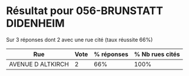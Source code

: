 # Résultat pour 056-BRUNSTATT DIDENHEIM

Sur 3 réponses dont 2 avec une rue cité (taux réussite 66%)

| Rue | Vote | % réponses | % Nb rues cités|
|-----|------|------------|----------------|
| AVENUE D ALTKIRCH | 2 | 66% | 100%|
